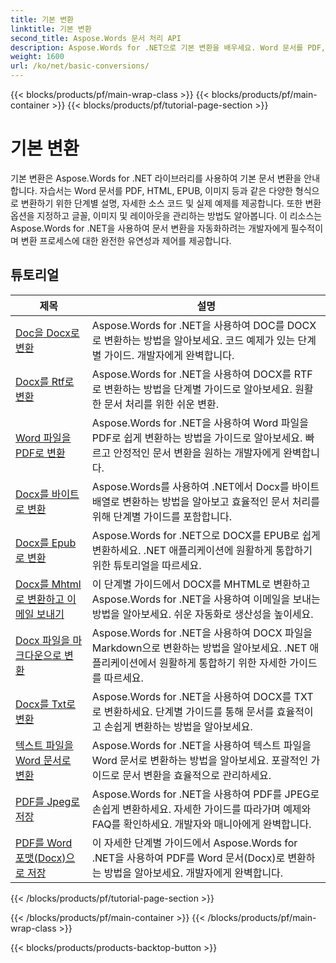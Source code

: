 ```yaml
---
title: 기본 변환
linktitle: 기본 변환
second_title: Aspose.Words 문서 처리 API
description: Aspose.Words for .NET으로 기본 변환을 배우세요. Word 문서를 PDF, HTML, RTF 등의 다른 형식으로 쉽게 변환하세요.
weight: 1600
url: /ko/net/basic-conversions/
---
```


{{< blocks/products/pf/main-wrap-class >}}
{{< blocks/products/pf/main-container >}}
{{< blocks/products/pf/tutorial-page-section >}}

# 기본 변환


기본 변환은 Aspose.Words for .NET 라이브러리를 사용하여 기본 문서 변환을 안내합니다. 자습서는 Word 문서를 PDF, HTML, EPUB, 이미지 등과 같은 다양한 형식으로 변환하기 위한 단계별 설명, 자세한 소스 코드 및 실제 예제를 제공합니다. 또한 변환 옵션을 지정하고 글꼴, 이미지 및 레이아웃을 관리하는 방법도 알아봅니다. 이 리소스는 Aspose.Words for .NET을 사용하여 문서 변환을 자동화하려는 개발자에게 필수적이며 변환 프로세스에 대한 완전한 유연성과 제어를 제공합니다.

 ## 튜토리얼
| 제목 | 설명 |
| --- | --- |
| [Doc을 Docx로 변환](./doc-to-docx/) | Aspose.Words for .NET을 사용하여 DOC를 DOCX로 변환하는 방법을 알아보세요. 코드 예제가 있는 단계별 가이드. 개발자에게 완벽합니다.  |
| [Docx를 Rtf로 변환](./docx-to-rtf/) | Aspose.Words for .NET을 사용하여 DOCX를 RTF로 변환하는 방법을 단계별 가이드로 알아보세요. 원활한 문서 처리를 위한 쉬운 변환. |  
| [Word 파일을 PDF로 변환](./docx-to-pdf/) | Aspose.Words for .NET을 사용하여 Word 파일을 PDF로 쉽게 변환하는 방법을 가이드로 알아보세요. 빠르고 안정적인 문서 변환을 원하는 개발자에게 완벽합니다. | 
| [Docx를 바이트로 변환](./docx-to-byte/) | Aspose.Words를 사용하여 .NET에서 Docx를 바이트 배열로 변환하는 방법을 알아보고 효율적인 문서 처리를 위해 단계별 가이드를 포함합니다. |  
| [Docx를 Epub로 변환](./docx-to-epub/) | Aspose.Words for .NET으로 DOCX를 EPUB로 쉽게 변환하세요. .NET 애플리케이션에 원활하게 통합하기 위한 튜토리얼을 따르세요. |
| [Docx를 Mhtml로 변환하고 이메일 보내기](./docx-to-mhtml-and-sending-email/) | 이 단계별 가이드에서 DOCX를 MHTML로 변환하고 Aspose.Words for .NET을 사용하여 이메일을 보내는 방법을 알아보세요. 쉬운 자동화로 생산성을 높이세요. |
| [Docx 파일을 마크다운으로 변환](./docx-to-markdown/) | Aspose.Words for .NET을 사용하여 DOCX 파일을 Markdown으로 변환하는 방법을 알아보세요. .NET 애플리케이션에서 원활하게 통합하기 위한 자세한 가이드를 따르세요. |
| [Docx를 Txt로 변환](./docx-to-txt/) | Aspose.Words for .NET을 사용하여 DOCX를 TXT로 변환하세요. 단계별 가이드를 통해 문서를 효율적이고 손쉽게 변환하는 방법을 알아보세요. |
| [텍스트 파일을 Word 문서로 변환](./txt-to-docx/) | Aspose.Words for .NET을 사용하여 텍스트 파일을 Word 문서로 변환하는 방법을 알아보세요. 포괄적인 가이드로 문서 변환을 효율적으로 관리하세요. | 
| [PDF를 Jpeg로 저장](./pdf-to-jpeg/) | Aspose.Words for .NET을 사용하여 PDF를 JPEG로 손쉽게 변환하세요. 자세한 가이드를 따라가며 예제와 FAQ를 확인하세요. 개발자와 매니아에게 완벽합니다. |
| [PDF를 Word 포맷(Docx)으로 저장](./pdf-to-docx/) | 이 자세한 단계별 가이드에서 Aspose.Words for .NET을 사용하여 PDF를 Word 문서(Docx)로 변환하는 방법을 알아보세요. 개발자에게 완벽합니다. |
{{< /blocks/products/pf/tutorial-page-section >}}

{{< /blocks/products/pf/main-container >}}
{{< /blocks/products/pf/main-wrap-class >}}

{{< blocks/products/products-backtop-button >}}
